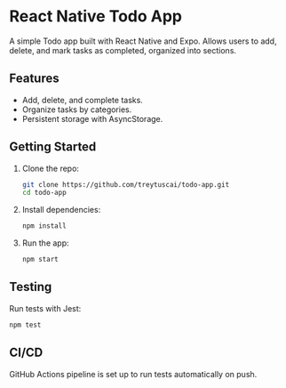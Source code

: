 # React Native Todo App

A simple Todo app built with React Native and Expo. Allows users to add, delete, and mark tasks as completed, organized into sections.

## Features
- Add, delete, and complete tasks.
- Organize tasks by categories.
- Persistent storage with AsyncStorage.

## Getting Started

1. Clone the repo:
   ```bash
   git clone https://github.com/treytuscai/todo-app.git
   cd todo-app
   ```
2. Install dependencies:
   ```bash
   npm install
   ```
3. Run the app:
   ```bash
   npm start
   ```

## Testing
Run tests with Jest:
```bash
npm test
```

## CI/CD
GitHub Actions pipeline is set up to run tests automatically on push.
